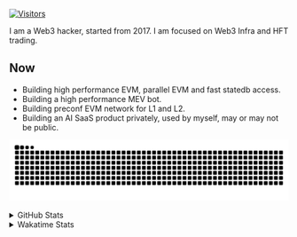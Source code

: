 <!-- markdownlint-disable MD041 MD010 MD033 -->
[![Visitors](https://api.visitorbadge.io/api/daily?path=Akagi201%2FAkagi201&label=Visitors%20Today&countColor=%2337d67a)](https://visitorbadge.io/status?path=Akagi201%2FAkagi201)

I am a Web3 hacker, started from 2017. I am focused on Web3 Infra and HFT trading.

## Now

* Building high performance EVM, parallel EVM and fast statedb access.
* Building a high performance MEV bot.
* Building preconf EVM network for L1 and L2.
* Building an AI SaaS product privately, used by myself, may or may not be public.

[![github contribution grid snake animation](https://raw.githubusercontent.com/Akagi201/Akagi201/output/github-contribution-grid-snake.svg#gh-light-mode-only)](https://github.com/Akagi201)

<details>
<summary>GitHub Stats</summary>
  <a href="https://github.com/Akagi201"><img alt="Profile Detail" src="https://raw.githubusercontent.com/Akagi201/Akagi201/master/profile-summary-card-output/dracula/0-profile-details.svg" /></a>
  <a href="https://github.com/Akagi201"><img alt="Github Stats" src="https://raw.githubusercontent.com/Akagi201/Akagi201/master/profile-summary-card-output/dracula/3-stats.svg" /></a>
  <a href="https://github.com/Akagi201"><img alt="Lang By Commits" src="https://raw.githubusercontent.com/Akagi201/Akagi201/master/profile-summary-card-output/dracula/2-most-commit-language.svg" /></a>
</details>

<details>
<summary>Wakatime Stats</summary>
<br>

<!--START_SECTION:waka-->

```txt
From: 04 January 2025 - To: 11 January 2025

Total Time: 32 hrs 4 mins

Other              19 hrs 28 mins  ███████████████▒░░░░░░░░░   60.72 %
Rust               7 hrs 49 mins   ██████░░░░░░░░░░░░░░░░░░░   24.37 %
sh                 1 hr 30 mins    █▒░░░░░░░░░░░░░░░░░░░░░░░   04.72 %
XML                47 mins         ▓░░░░░░░░░░░░░░░░░░░░░░░░   02.45 %
Python             39 mins         ▓░░░░░░░░░░░░░░░░░░░░░░░░   02.08 %
JavaScript         25 mins         ▒░░░░░░░░░░░░░░░░░░░░░░░░   01.34 %
Markdown           23 mins         ▒░░░░░░░░░░░░░░░░░░░░░░░░   01.21 %
TOML               23 mins         ▒░░░░░░░░░░░░░░░░░░░░░░░░   01.21 %
YAML               18 mins         ▒░░░░░░░░░░░░░░░░░░░░░░░░   00.95 %
JSON               9 mins          ░░░░░░░░░░░░░░░░░░░░░░░░░   00.48 %
```

<!--END_SECTION:waka-->

</details>
